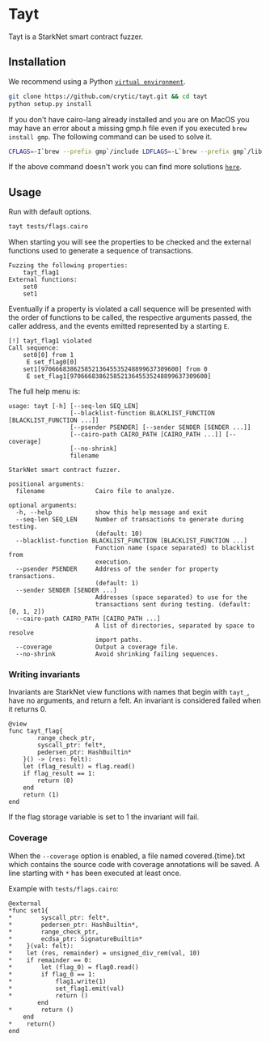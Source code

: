 # Tayt

Tayt is a StarkNet smart contract fuzzer.

## Installation

We recommend using a Python [`virtual environment`](https://docs.python.org/3/library/venv.html).
```bash
git clone https://github.com/crytic/tayt.git && cd tayt
python setup.py install
```
If you don't have cairo-lang already installed and you are on MacOS you may have an error about a missing gmp.h file even if you executed `brew install gmp`.
The following command can be used to solve it.
```bash
CFLAGS=-I`brew --prefix gmp`/include LDFLAGS=-L`brew --prefix gmp`/lib pip install ecdsa fastecdsa sympy
```
If the above command doesn't work you can find more solutions [`here`](https://github.com/OpenZeppelin/nile/issues/22).

## Usage

Run with default options.
```bash
tayt tests/flags.cairo
```
When starting you will see the properties to be checked and the external functions used to generate a sequence of transactions.
```
Fuzzing the following properties:
	tayt_flag1
External functions:
	set0
	set1
```
Eventually if a property is violated a call sequence will be presented with the order of functions to be called, the respective arguments passed, the caller address, and the events emitted represented by a starting `E`.
```
[!] tayt_flag1 violated
Call sequence:
	set0[0] from 1
	 E set_flag0[0]
	set1[97066683862585213645535248899637309600] from 0
	 E set_flag1[97066683862585213645535248899637309600]
```

The full help menu is:
```
usage: tayt [-h] [--seq-len SEQ_LEN]
                 [--blacklist-function BLACKLIST_FUNCTION [BLACKLIST_FUNCTION ...]]
                 [--psender PSENDER] [--sender SENDER [SENDER ...]]
                 [--cairo-path CAIRO_PATH [CAIRO_PATH ...]] [--coverage]
                 [--no-shrink]
                 filename

StarkNet smart contract fuzzer.

positional arguments:
  filename              Cairo file to analyze.

optional arguments:
  -h, --help            show this help message and exit
  --seq-len SEQ_LEN     Number of transactions to generate during testing.
                        (default: 10)
  --blacklist-function BLACKLIST_FUNCTION [BLACKLIST_FUNCTION ...]
                        Function name (space separated) to blacklist from
                        execution.
  --psender PSENDER     Address of the sender for property transactions.
                        (default: 1)
  --sender SENDER [SENDER ...]
                        Addresses (space separated) to use for the
                        transactions sent during testing. (default: [0, 1, 2])
  --cairo-path CAIRO_PATH [CAIRO_PATH ...]
                        A list of directories, separated by space to resolve
                        import paths.
  --coverage            Output a coverage file.
  --no-shrink           Avoid shrinking failing sequences.
```

### Writing invariants

Invariants are StarkNet view functions with names that begin with `tayt_`, have no arguments, and return a felt. An invariant is considered failed when it returns 0.

```cairo
@view
func tayt_flag{
        range_check_ptr,
        syscall_ptr: felt*,
        pedersen_ptr: HashBuiltin*
    }() -> (res: felt):
    let (flag_result) = flag.read()
    if flag_result == 1:
        return (0)
    end
    return (1)
end
```

If the flag storage variable is set to 1 the invariant will fail.

### Coverage

When the `--coverage` option is enabled, a file named covered.{time}.txt which contains the source code with coverage annotations will be saved. A line starting with `*` has been executed at least once.

Example with `tests/flags.cairo`:

```cairo
@external
*func set1{
*        syscall_ptr: felt*,
*        pedersen_ptr: HashBuiltin*,
*        range_check_ptr,
*        ecdsa_ptr: SignatureBuiltin*
*    }(val: felt):
*    let (res, remainder) = unsigned_div_rem(val, 10)
*    if remainder == 0:
*        let (flag_0) = flag0.read()
*        if flag_0 == 1:
*            flag1.write(1)
*            set_flag1.emit(val)
*            return ()
        end
*        return ()
    end
*    return()    
end
```
